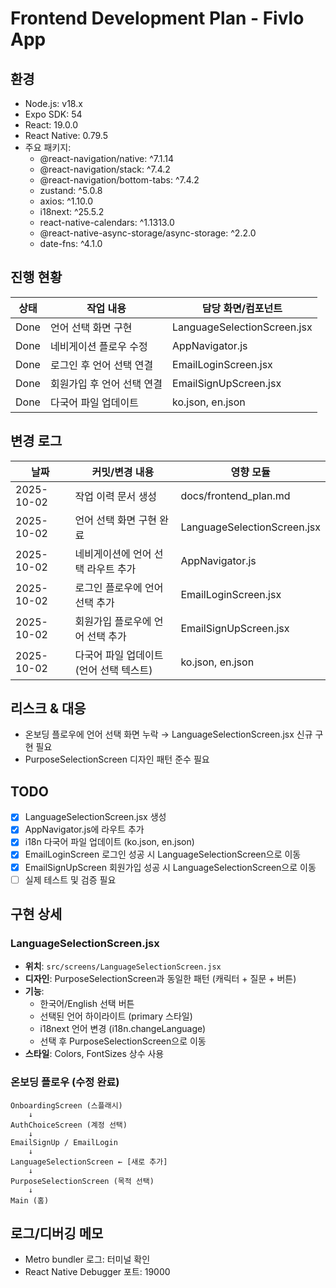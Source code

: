 # Frontend Development Plan - Fivlo App

## 환경
- Node.js: v18.x
- Expo SDK: 54
- React: 19.0.0
- React Native: 0.79.5
- 주요 패키지:
  - @react-navigation/native: ^7.1.14
  - @react-navigation/stack: ^7.4.2
  - @react-navigation/bottom-tabs: ^7.4.2
  - zustand: ^5.0.8
  - axios: ^1.10.0
  - i18next: ^25.5.2
  - react-native-calendars: ^1.1313.0
  - @react-native-async-storage/async-storage: ^2.2.0
  - date-fns: ^4.1.0

## 진행 현황
| 상태 | 작업 내용 | 담당 화면/컴포넌트 |
|------|-----------|-------------------|
| Done | 언어 선택 화면 구현 | LanguageSelectionScreen.jsx |
| Done | 네비게이션 플로우 수정 | AppNavigator.js |
| Done | 로그인 후 언어 선택 연결 | EmailLoginScreen.jsx |
| Done | 회원가입 후 언어 선택 연결 | EmailSignUpScreen.jsx |
| Done | 다국어 파일 업데이트 | ko.json, en.json |

## 변경 로그
| 날짜 | 커밋/변경 내용 | 영향 모듈 |
|------|---------------|----------|
| 2025-10-02 | 작업 이력 문서 생성 | docs/frontend_plan.md |
| 2025-10-02 | 언어 선택 화면 구현 완료 | LanguageSelectionScreen.jsx |
| 2025-10-02 | 네비게이션에 언어 선택 라우트 추가 | AppNavigator.js |
| 2025-10-02 | 로그인 플로우에 언어 선택 추가 | EmailLoginScreen.jsx |
| 2025-10-02 | 회원가입 플로우에 언어 선택 추가 | EmailSignUpScreen.jsx |
| 2025-10-02 | 다국어 파일 업데이트 (언어 선택 텍스트) | ko.json, en.json |

## 리스크 & 대응
- 온보딩 플로우에 언어 선택 화면 누락 → LanguageSelectionScreen.jsx 신규 구현 필요
- PurposeSelectionScreen 디자인 패턴 준수 필요

## TODO
- [x] LanguageSelectionScreen.jsx 생성
- [x] AppNavigator.js에 라우트 추가
- [x] i18n 다국어 파일 업데이트 (ko.json, en.json)
- [x] EmailLoginScreen 로그인 성공 시 LanguageSelectionScreen으로 이동
- [x] EmailSignUpScreen 회원가입 성공 시 LanguageSelectionScreen으로 이동
- [ ] 실제 테스트 및 검증 필요

## 구현 상세
### LanguageSelectionScreen.jsx
- **위치**: `src/screens/LanguageSelectionScreen.jsx`
- **디자인**: PurposeSelectionScreen과 동일한 패턴 (캐릭터 + 질문 + 버튼)
- **기능**:
  - 한국어/English 선택 버튼
  - 선택된 언어 하이라이트 (primary 스타일)
  - i18next 언어 변경 (i18n.changeLanguage)
  - 선택 후 PurposeSelectionScreen으로 이동
- **스타일**: Colors, FontSizes 상수 사용

### 온보딩 플로우 (수정 완료)
```
OnboardingScreen (스플래시)
    ↓
AuthChoiceScreen (계정 선택)
    ↓
EmailSignUp / EmailLogin
    ↓
LanguageSelectionScreen ← [새로 추가]
    ↓
PurposeSelectionScreen (목적 선택)
    ↓
Main (홈)
```

## 로그/디버깅 메모
- Metro bundler 로그: 터미널 확인
- React Native Debugger 포트: 19000
